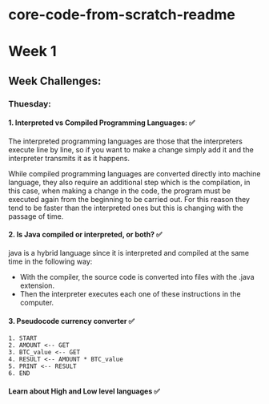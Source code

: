 # core-code-from-scratch-readme

# Week 1

## Week Challenges:

### Thuesday:

#### **1. Interpreted vs Compiled Programming Languages:** ✅

The interpreted programming languages are those that the interpreters execute line by line, so if you want to make a change simply add it and the interpreter transmits it as it happens.

While compiled programming languages are converted directly into machine language, they also require an additional step which is the compilation, in this case, when making a change in the code, the program must be executed again from the beginning to be carried out. For this reason they tend to be faster than the interpreted ones but this is changing with the passage of time.

#### **2. Is Java compiled or interpreted, or both?** ✅

java is a hybrid language since it is interpreted and compiled at the same time in the following way:
- With the compiler, the source code is converted into files with the .java extension.
- Then the interpreter executes each one of these instructions in the computer.

#### **3. Pseudocode currency converter** ✅

```
1. START 
2. AMOUNT <-- GET
3. BTC_value <-- GET
4. RESULT <-- AMOUNT * BTC_value
5. PRINT <-- RESULT
6. END
```

#### **Learn about High and Low level languages** ✅